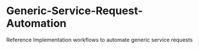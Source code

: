 # Generic-Service-Request-Automation
Reference Implementation workflows to automate generic service requests 
